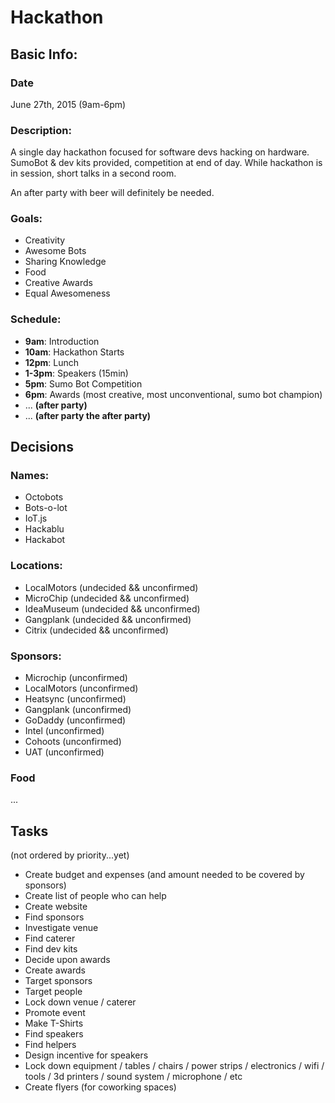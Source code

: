 Hackathon
=========

Basic Info:
-----------

### Date

June 27th, 2015 (9am-6pm)

### Description:

A single day hackathon focused for software devs hacking on hardware. SumoBot & dev kits provided, competition at end of day. While hackathon is in session, short talks in a second room.

An after party with beer will definitely be needed.

### Goals:

* Creativity
* Awesome Bots
* Sharing Knowledge
* Food
* Creative Awards
* Equal Awesomeness

### Schedule:

* **9am**: Introduction
* **10am**: Hackathon Starts
* **12pm**: Lunch
* **1-3pm**: Speakers (15min)
* **5pm**: Sumo Bot Competition
* **6pm**: Awards (most creative, most unconventional, sumo bot champion)
* ... **(after party)**
* ... **(after party the after party)**

Decisions
---------

### Names:

* Octobots
* Bots-o-lot
* IoT.js
* Hackablu
* Hackabot

### Locations:

* LocalMotors (undecided && unconfirmed)
* MicroChip (undecided && unconfirmed)
* IdeaMuseum (undecided && unconfirmed)
* Gangplank (undecided && unconfirmed)
* Citrix (undecided && unconfirmed)

### Sponsors:

* Microchip (unconfirmed)
* LocalMotors (unconfirmed)
* Heatsync (unconfirmed)
* Gangplank (unconfirmed)
* GoDaddy (unconfirmed)
* Intel (unconfirmed)
* Cohoots (unconfirmed)
* UAT (unconfirmed)

### Food

...

Tasks
-----

(not ordered by priority...yet)

* Create budget and expenses (and amount needed to be covered by sponsors)
* Create list of people who can help
* Create website
* Find sponsors
* Investigate venue
* Find caterer
* Find dev kits
* Decide upon awards
* Create awards
* Target sponsors
* Target people
* Lock down venue / caterer
* Promote event
* Make T-Shirts
* Find speakers
* Find helpers
* Design incentive for speakers
* Lock down equipment / tables / chairs / power strips / electronics / wifi / tools / 3d printers / sound system / microphone / etc
* Create flyers (for coworking spaces)
